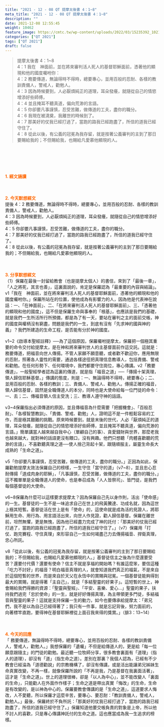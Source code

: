 ```yaml
---
title: "2021 - 12 - 08 QT 提摩太後書 4：1~8"
meta_title: "2021 - 12 - 08 QT 提摩太後書 4：1~8"
description: ""
date: 2021-12-08 12:55:45
weight: 10462
feature_image: https://cmtc.tw/wp-content/uploads/2022/03/15235392_10211799862337740_180693556567566654_o-1.webp
categories: ["QT 2021"]
tags: ["QT 2021"]
draft: false
---
```


<blockquote>提摩太後書 4：1~8<br />
4：1 我在　神面前，並在將來審判活人死人的基督耶穌面前，憑著他的顯現和他的國度囑咐你：<br />
4：2 務要傳道，無論得時不得時，總要專心，並用百般的忍耐、各樣的教訓責備人，警戒人，勸勉人。<br />
4：3 因為時候要到，人必厭煩純正的道理，耳朵發癢，就隨從自己的情慾增添好些師傅，<br />
4：4 並且掩耳不聽真道，偏向荒渺的言語。<br />
4：5 你卻要凡事謹慎，忍受苦難，做傳道的工夫，盡你的職分。<br />
4：6 我現在被澆奠，我離世的時候到了。<br />
4：7 那美好的仗我已經打過了，當跑的路我已經跑盡了，所信的道我已經守住了。<br />
4：8 從此以後，有公義的冠冕為我存留，就是按著公義審判的主到了那日要賜給我的；不但賜給我，也賜給凡愛慕他顯現的人。</blockquote><br />
&nbsp;<br />
<br />
&nbsp;<br />
<br />
<span style="color: #ff6600;"><strong>1. </strong><strong>經文誦讀</strong></span><br />
<br />
<span style="color: #ff6600;"><strong> </strong></span><br />
<br />
<span style="color: #ff6600;"><strong>2. 今天默想</strong><strong>經文<br />
</strong></span>提後 4：2 務要傳道，無論得時不得時，總要專心，並用百般的忍耐、各樣的教訓責備人，警戒人，勸勉人。<br />
4：3 因為時候要到，人必厭煩純正的道理，耳朵發癢，就隨從自己的情慾增添好些師傅。<br />
4：5 你卻要凡事謹慎，忍受苦難，做傳道的工夫，盡你的職分。<br />
4：7 那美好的仗我已經打過了，當跑的路我已經跑盡了，所信的道我已經守住了。<br />
4：8 從此以後，有公義的冠冕為我存留，就是按著公義審判的主到了那日要賜給我的；不但賜給我，也賜給凡愛慕他顯現的人。<br />
<br />
&nbsp;<br />
<br />
<span style="color: #ff6600;"><strong>3. 分享默想經文<br />
</strong></span>（1）保羅在最後一封留給教會（也是提摩太個人）的書信，來到了「最後一章」，「人之將死，其言也善」，這裏面說的，肯定是保羅認為「最重要的內容與結論」。v1「我在　神面前，並在將來審判活人死人的基督耶穌面前，憑著他的顯現和他的國度囑咐你。」保羅所站在的位置，使他成為有影響力的人，因為他是代表神在說話：一、「在神面前」、二、「在將來審判活人死人的基督耶穌面前」、三、「憑著他的顯現和他的國度」，這不但是保羅生命與事奉的「根基」，也應該是我們的基礎，就是我們一生所活所行所預備，都是為了有一天，要站在審判之主的面前交帳，神的國度與權柄沒有窮盡，問題是我們的一生，到底有沒有「先求神的國與神的義」？我們所建造的生命工程，是否能有分於神的國度。<br />
<br />
v1~2《啟導本聖經註釋》──為了這個原因，保羅囑咐提摩太，保羅把一個極其重要的命令交付給提摩太，是在神和將來審判世人的主基督面前作這交託。這就是：務要傳道，把福音向世人傳揚。不管人家願不願意聽，或者歡不歡迎你，應用無限的忍耐，照著各人靈性的需要，通過各樣途徑把真理信息教導人，包括責備、警戒和勸勉。在任何形勢下、任何環境中，我們都要守住崗位，專心傳講。v2「務要傳道」，一般聖經學者認為這裏的傳道，就是指「福音之道」──「傳揚十架真理，領人歸信耶穌基督。」傳講的態度，則是：一、無論得時不得時，總要專心；二、並用百般的忍耐、各樣的教訓；三、責備人、警戒人、勸勉人。傳揚正確的福音，領人歸信基督，固然是全職傳道人的本分，同時也是大使命給每一位門徒的命令：一、去；二、傳福音領人信主受洗；三、教導人遵守神的話語。<br />
<br />
v3~4保羅指出必須傳道的原因，並且傳福音為什麼需要「把握機會」、「百般忍耐」、「各樣智慧教訓」、「責備、警戒、勸勉」人，證明這不是一件輕鬆容易的工作，而是極其艱難的挑戰。原來時候要到，就是末後的世代，人必「厭煩純正的道理，耳朵發癢，就隨從自己的情慾增添好些師傅，並且掩耳不聽真道，偏向荒渺的言語。」簡單講當人越來越自我中心（單顧自己的事）、貪愛錢財與世界，那麼老我也越來越大，就對神的話語更沒有餵口，沒有興趣。他們只想聽「肉體喜歡聽的荒渺的言語」，不喜歡聽真理之道──使人捨己背起十架，跟隨順服主，屬靈生命長大成熟的「生命之道」。<br />
<br />
v5「你卻要凡事謹慎，忍受苦難，做傳道的工夫，盡你的職分。」正因為如此，保羅勸勉提摩太效法保羅自己的榜樣，一生守住「當守的道」（v7~8），並且忠心忍耐傳揚「道成肉身的耶穌」，「凡事謹慎，忍受苦難，做傳道的工夫，盡你的職分。」這不獨單單是全職傳道人的使命，也是奉召成為「人人皆祭司」、皆門徒，是我們每個基督徒的大使命。<br />
<br />
v6~8保羅為什麼可以這樣要求提摩太？因為保羅自己先以身作則，活出「使命感」的一生。基督徒的一生不是一味追求自己在世上的飛黃騰達、功成名就，因為這世上極其短暫。基督徒活在世上是有「使命」的，這使命就是成為活的見證人，將耶穌用生命、用行為、用言語活出來，向世人作見證，勸人歸信基督。保羅在離世前，坦然無懼，更是無愧，因為他已經盡力完成了神的託付：「那美好的仗我已經打過了，當跑的路我已經跑盡了，所信的道我已經守住了。」（v7）保羅用「打仗、跑完賽程、守住真理」來形容自己一生如何竭盡己力去傳揚福音、捍衛真理，忠心所託。<br />
<br />
v8「從此以後，有公義的冠冕為我存留，就是按著公義審判的主到了那日要賜給我的；不但賜給我，也賜給凡愛慕他顯現的人。」基督徒信主之後為什麼還要受苦？還要付代價？還要有使命？信主不就是享福的開始嗎？有誰這麼笨，要信這種「吃力不討好」的福音？明白福音真理的人，就會知道我們真正的福氣，不是來自於這個短暫的世界，而是來自於天父在永恆中的賞賜與冠冕。一個基督徒能夠得到最大的賞賜，就是得著「主自己」，就是「多結聖靈的好果子」。這短暫的世上，神會賜給我們得勝的資源：「聖靈與聖經」、「平安、喜樂、愛心…」聖靈的果子，扶持我們過完「忠於使命」的一生，就是好好傳揚真理，為主帶領更多門徒，多結福音與聖靈的果子！這就是支持保羅一生的動力，如今也要傳承給提摩太：「弟兄們，我不是以為自己已經得著了；我只有一件事，就是忘記背後，努力面前的， 向著標竿直跑，要得神在基督耶穌裡從上面召我來得的獎賞。」（腓3：13~14）<br />
<br />
&nbsp;<br />
<br />
<span style="color: #ff6600;"><strong>4. 今天的回應<br />
</strong></span>「 務要傳道，無論得時不得時，總要專心，並用百般的忍耐、各樣的教訓責備人，警戒人，勸勉人。」我想保羅的「遺囑」不但是給傳道人的，更是給「每一位願意跟隨主」的門徒的勸勉。最近聽一位牧師分享，很多教會裏面有「道理」（指人的道理），卻沒有「道」（指生命之道）。差別在那裏？我個人認為，已經有不少教會已經淪為「道德勸說」的宗教機構了，卻沒有傳講，或是活出能讓弟兄姊妹生命真實改變，不再一樣，就像保羅所說的「不再是我，乃是基督在我裏面活著」，這才是「生命之道」。世上的道理很棒，卻是「以人為中心」，並不能改變人「裏面的生命」，只能勸人在外面作作樣子；生命之道是帶出真實「悔改」的生命，生命是有改變的，是以神為中心的。保羅要教會傳講的是「生命之道」，這道要求人悔改，人不愛聽，所以保羅才這麼辛苦，要專心、要忍耐：「教訓責備人，警戒人，勸勉人。」最後，保羅終於不負所託：「那美好的仗我已經打過了，當跑的路我已經跑盡了，所信的道我已經守住了。」保羅知道他要交帳負責的對象是上帝，所以他不討人的喜歡，只是專心傳講神託付的生命之道。這也應當成為我一生追求的榜樣。<br />
<br />
&nbsp;<br />
<br />
&nbsp;<br />
<br />
&nbsp;
        